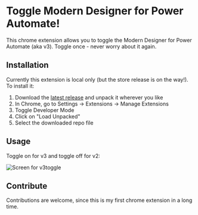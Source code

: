 # Toggle Modern Designer for Power Automate!
This chrome extension allows you to toggle the Modern Designer for Power Automate (aka v3).
Toggle once - never worry about it again.

## Installation
Currently this extension is local only (but the store release is on the way!). To install it:
1. Download the [latest release](https://github.com/aanseev/v3toggle/releases/tag/v1) and unpack it wherever you like
2. In Chrome, go to Settings -> Extensions -> Manage Extensions
3. Toggle Developer Mode
4. Click on "Load Unpacked"
5. Select the downloaded repo file

## Usage
Toggle on for v3 and toggle off for v2:

![Screen for v3toggle](https://github.com/user-attachments/assets/edea04ed-795b-468b-ba1c-3cf03a8c2583)


## Contribute
Contributions are welcome, since this is my first chrome extension in a long time.
